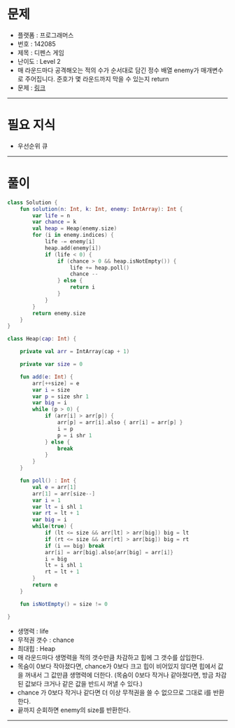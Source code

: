# 문제
- 플랫폼 : 프로그래머스
- 번호 : 142085
- 제목 : 디펜스 게임
- 난이도 : Level 2
- 매 라운드마다 공격해오는 적의 수가 순서대로 담긴 정수 배열 enemy가 매개변수로 주어집니다. 준호가 몇 라운드까지 막을 수 있는지 return
- 문제 : <a href="https://school.programmers.co.kr/learn/courses/30/lessons/142085" target="_blank">링크</a>

---

# 필요 지식
- 우선순위 큐

---

# 풀이
```kotlin
class Solution {
    fun solution(n: Int, k: Int, enemy: IntArray): Int {
        var life = n
        var chance = k
        val heap = Heap(enemy.size)
        for (i in enemy.indices) {
            life -= enemy[i]
            heap.add(enemy[i])
            if (life < 0) {
                if (chance > 0 && heap.isNotEmpty()) {
                    life += heap.poll()
                    chance --
                } else {
                    return i
                }
            }
        }
        return enemy.size
    }
}

class Heap(cap: Int) {

    private val arr = IntArray(cap + 1)

    private var size = 0

    fun add(e: Int) {
        arr[++size] = e
        var i = size
        var p = size shr 1
        var big = i
        while (p > 0) {
            if (arr[i] > arr[p]) {
                arr[p] = arr[i].also { arr[i] = arr[p] }
                i = p
                p = i shr 1
            } else {
                break
            }
        }
    }

    fun poll() : Int {
        val e = arr[1]
        arr[1] = arr[size--]
        var i = 1
        var lt = i shl 1
        var rt = lt + 1
        var big = i
        while(true) {
            if (lt <= size && arr[lt] > arr[big]) big = lt
            if (rt <= size && arr[rt] > arr[big]) big = rt
            if (i == big) break
            arr[i] = arr[big].also{arr[big] = arr[i]}
            i = big
            lt = i shl 1
            rt = lt + 1
        }
        return e
    }

    fun isNotEmpty() = size != 0

}
```
- 생명력 : life
- 무적권 갯수 : chance
- 최대힙 : Heap
- 매 라운드마다 생명력을 적의 갯수만큼 차감하고 힙에 그 갯수를 삽입한다.
- 목숨이 0보다 작아졌다면, chance가 0보다 크고 힙이 비어있지 않다면 힙에서 값을 꺼내서 그 값만큼 생명력에 더한다.
  (목숨이 0보다 작거나 같아졌다면, 방금 차감된 값보다 크거나 같은 값을 반드시 꺼낼 수 있다.)
- chance 가 0보다 작거나 같다면 더 이상 무적권을 쓸 수 없으므로 그대로 i를 반환한다.
- 끝까지 순회하면 enemy의 size를 반환한다.

---
